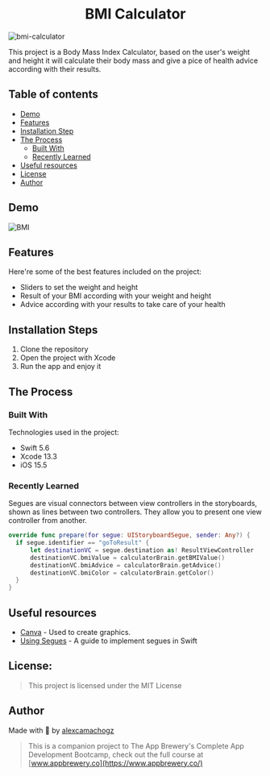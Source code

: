 <h1 align="center">BMI Calculator</h1>

![bmi-calculator](https://socialify.git.ci/alexcamachogz/bmi-calculator/image?font=Inter&language=1&name=1&owner=1&pattern=Solid&theme=Dark)

This project is a Body Mass Index Calculator, based on the user's weight and height it will calculate their body mass and give a pice of health advice according with their results.

## Table of contents
- [Demo](#demo)
- [Features](#features)
- [Installation Step](#installation-steps)
- [The Process](#the-process)
  - [Built With](#built-with)
  - [Recently Learned](#recently-learned)
- [Useful resources](#useful-resources)
- [License](#license)
- [Author](#author)

## Demo

![BMI](https://media.giphy.com/media/Qv215rmmdyDREU8SeW/giphy.gif)

## Features

Here're some of the best features included on the project:

* Sliders to set the weight and height
* Result of your BMI according with your weight and height
* Advice according with your results to take care of your health

## Installation Steps

1. Clone the repository
2. Open the project with Xcode
3. Run the app and enjoy it

## The Process

### Built With
Technologies used in the project:

*   Swift 5.6
*   Xcode 13.3
*   iOS 15.5

### Recently Learned

Segues are visual connectors between view controllers in the storyboards, shown as lines between two controllers. They allow you to present one view controller from another.

```Swift
override func prepare(for segue: UIStoryboardSegue, sender: Any?) {
  if segue.identifier == "goToResult" {
      let destinationVC = segue.destination as! ResultViewController
      destinationVC.bmiValue = calculatorBrain.getBMIValue()
      destinationVC.bmiAdvice = calculatorBrain.getAdvice()
      destinationVC.bmiColor = calculatorBrain.getColor()
  }
}
```

## Useful resources

* [Canva](https://www.canva.com) - Used to create graphics.
* [Using Segues](https://developer.apple.com/library/archive/featuredarticles/ViewControllerPGforiPhoneOS/UsingSegues.html) - A guide to implement segues in Swift

## License:

> This project is licensed under the MIT License


## Author

Made with 💜  by [alexcamachogz](https://twitter.com/alexcamachogz)

>This is a companion project to The App Brewery's Complete App Development Bootcamp, check out the full course at [www.appbrewery.co](https://www.appbrewery.co/)